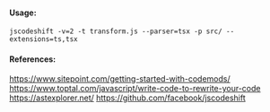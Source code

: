 #### Usage:
```
jscodeshift -v=2 -t transform.js --parser=tsx -p src/ --extensions=ts,tsx
```

#### References:
https://www.sitepoint.com/getting-started-with-codemods/
https://www.toptal.com/javascript/write-code-to-rewrite-your-code
https://astexplorer.net/
https://github.com/facebook/jscodeshift
